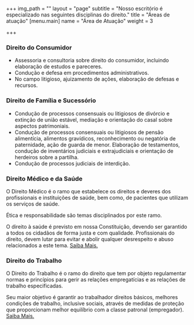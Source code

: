 +++
img_path = ""
layout = "page"
subtitle = "Nosso escritório é especializado nas seguintes disciplinas do direito."
title = "Áreas de atuação"
[menu.main]
name = "Área de Atuação"
weight = 3

+++
### Direito do Consumidor

* Assessoria e consultoria sobre direito do consumidor, incluindo elaboração de estudos e pareceres.
* Condução e defesa em procedimentos administrativos.
* No campo litigioso, ajuizamento de ações, elaboração de defesas e recursos.


### Direito de Família e Sucessório

* Condução de processos consensuais ou litigiosos de divórcio e extinção de união estável, mediação e orientação do casal sobre aspectos patrimoniais.
* Condução de processos consensuais ou litigiosos de pensão alimentícia, alimentos gravídicos, reconhecimento ou negatória de paternidade, ação de guarda de menor.
Elaboração de testamentos, condução de inventários judiciais e extrajudiciais e orientação de herdeiros sobre a partilha.
* Condução de processos judiciais de interdição. 


### Direito Médico e da Saúde

O Direito Médico é o ramo que estabelece os direitos e deveres dos profissionais e instituições de saúde, bem como, de pacientes que utilizam os serviços de saúde.

Ética e responsabilidade são temas disciplinados por este ramo.

O direito à saúde é previsto em nossa Constituição, devendo ser garantido a todos os cidadãos de forma justa e com qualidade. Profissionais do direito, devem lutar para evitar e abolir qualquer desrespeito e abuso relacionados a este tema. <a href="/direitomedico" rel="direitomedico">Saiba Mais.</a>


### Direito do Trabalho

O Direito do Trabalho é o ramo do direito que tem por objeto regulamentar normas e princípios para gerir as relações empregatícias e as relações de trabalho especificadas.

Seu maior objetivo é garantir ao trabalhador direitos básicos, melhores condições de trabalho, inclusive sociais, através de medidas de proteção que proporcionam melhor equilíbrio com a classe patronal (empregador). <a href="/direitotrabalho" rel="direitotrabalho">Saiba Mais.</a>